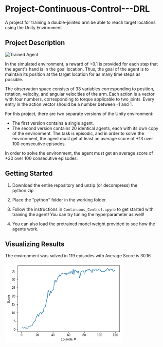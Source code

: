 # Project-Continuous-Control---DRL

A project for training a double-jointed arm be able to reach target locations using the Unity Environment
## Project Description
[//]: # (Image References)

[image1]: https://video.udacity-data.com/topher/2018/June/5b1ea778_reacher/reacher.gif "Trained Agent"

![Trained Agent][image1]

In the simulated environment, a reward of +0.1 is provided for each step that the agent's hand is in the goal location. Thus, the goal of the agent is to maintain its position at the target location for as many time steps as possible.

The observation space consists of 33 variables corresponding to position, rotation, velocity, and angular velocities of the arm. Each action is a vector with four numbers, corresponding to torque applicable to two joints. Every entry in the action vector should be a number between -1 and 1.

For this project, there are two separate versions of the Unity environment:
- The first version contains a single agent.
- The second version contains 20 identical agents, each with its own copy of the environment. The task is episodic, and in order to solve the environment, the agent must get at least an average score of +13 over 100 consecutive episodes.

In order to solve the environment, the agent must get an average score of +30 over 100 consecutive episodes.
## Getting Started

1. Download the entire repository and unzip (or decompress) the python.zip

2. Place the "python" folder in the working folder.

3. Follow the instructions in `Continuous_Control.ipynb` to get started with training the agent! You can try tuning the hyperparameter as well!

4. You can also load the pretrained model weight provided to see how the agents work.

## Visualizing Results

The environment was solved in 119 episodes with	Average Score is 30.16

![plot](scores.png)
